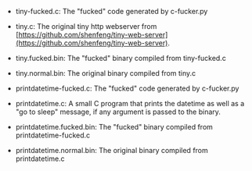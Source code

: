 - tiny-fucked.c: The "fucked" code generated by c-fucker.py
- tiny.c: The original tiny http webserver from [https://github.com/shenfeng/tiny-web-server](https://github.com/shenfeng/tiny-web-server).
- tiny.fucked.bin: The "fucked" binary compiled from tiny-fucked.c
- tiny.normal.bin: The original binary compiled from tiny.c

- printdatetime-fucked.c: The "fucked" code generated by c-fucker.py
- printdatetime.c: A small C program that prints the datetime as well as a "go to sleep" message, if any argument is passed to the binary.
- printdatetime.fucked.bin: The "fucked" binary compiled from printdatetime-fucked.c
- printdatetime.normal.bin: The original binary compiled from printdatetime.c
